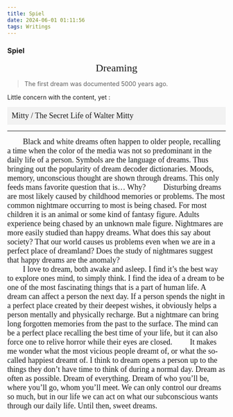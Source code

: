 ```yaml
---
title: Spiel
date: 2024-06-01 01:11:56
tags: Writings
---
```

### Spiel
<div style="text-align:center;">
        <span style="font-family: 'Times New Roman', Times, serif;font-size: 24px;"> Dreaming </span>
    </div>

> The first dream was documented 5000 years ago.

Little concern with the content, yet :

<div style="background-color: #f2f2f2; padding: 10px;">
    <div >
        <span style="font-family: 'Times New Roman', Times, serif;font-size: 18px;"> Mitty  /  The Secret Life of Walter Mitty</span>
    </div>
</div>

---

<span style="font-family: 'Times New Roman', Times, serif; font-size: 18px;"> &emsp;&emsp;Black and white dreams often happen to older people, recalling a time when the color of the media was not so predominant in the daily life of a person. Symbols are the language of dreams. Thus bringing out the popularity of dream decoder dictionaries. Moods, memory, unconscious thought are shown through dreams. This only feeds mans favorite question that is… Why? 
<span style="font-family: 'Times New Roman', Times, serif; font-size: 18px;">
&emsp;&emsp;Disturbing dreams are most likely caused by childhood memories or problems. The most common nightmare occurring to most is being chased. For most children it is an animal or some kind of fantasy figure. Adults experience being chased by an unknown male figure. Nightmares are more easily studied than happy dreams. What does this say about society? That our world causes us problems even when we are in a perfect place of dreamland? Does the study of nightmares suggest that happy dreams are the anomaly?   
<span style="font-family: 'Times New Roman', Times, serif; font-size: 18px;">
&emsp;&emsp;I love to dream, both awake and asleep. I find it’s the best way to explore ones mind, to simply think. I find the idea of a dream to be one of the most fascinating things that is a part of human life. A dream can affect a person the next day. If a person spends the night in a perfect place created by their deepest wishes, it obviously helps a person mentally and physically recharge. But a nightmare can bring long forgotten memories from the past to the surface. The mind can be a perfect place recalling the best time of your life, but it can also force one to relive horror while their eyes are closed. 
<span style="font-family: 'Times New Roman', Times, serif; font-size: 18px;">
&emsp;&emsp;It makes me wonder what the most vicious people dreamt of, or what the so-called happiest dreamt of. I think to dream opens a person up to the things they don’t have time to think of during a normal day. Dream as often as possible. Dream of everything. Dream of who you’ll be, where you’ll go, whom you’ll meet. We can only control our dreams so much, but in our life we can act on what our subconscious wants through our daily life. Until then, sweet dreams.</span>


